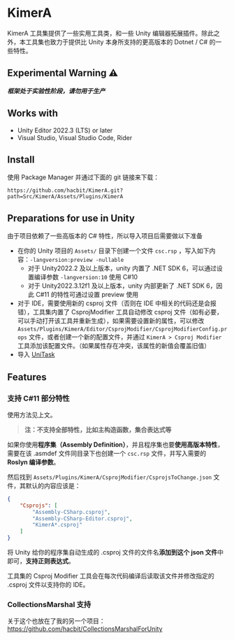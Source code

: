 # KimerA

KimerA 工具集提供了一些实用工具类，和一些 Unity 编辑器拓展插件。除此之外，本工具集也致力于提供比 Unity 本身所支持的更高版本的 Dotnet / C# 的一些特性。



## Experimental Warning :warning:

***框架处于实验性阶段，请勿用于生产***



## Works with

-   Unity Editor 2022.3 (LTS) or later
-   Visual Studio, Visual Studio Code, Rider



## Install

使用 Package Manager 并通过下面的 git 链接来下载：

```
https://github.com/hacbit/KimerA.git?path=Src/KimerA/Assets/Plugins/KimerA
```



## Preparations for use in Unity

由于项目依赖了一些高版本的 C# 特性，所以导入项目后需要做以下准备

-   在你的 Unity 项目的 `Assets/` 目录下创建一个文件 `csc.rsp` ，写入如下内容：`-langversion:preview -nullable` 
    -   对于 Unity2022.2 及以上版本，unity 内置了 .NET SDK 6，可以通过设置编译参数 `-langversion:10` 使用 C#10
    -   对于 Unity2022.3.12f1 及以上版本，unity 内部更新了 .NET SDK 6，因此 C#11 的特性可通过设置 preview 使用
-   对于 IDE，需要使用新的 csproj 文件（否则在 IDE 中相关的代码还是会报错），工具集内置了 CsprojModifier 工具自动修改 csproj 文件（如有必要，可以手动打开该工具并重新生成），如果需要设置新的属性，可以修改 `Assets/Plugins/KimerA/Editor/CsprojModifier/CsprojModifierConfig.props` 文件，或者创建一个新的配置文件，并通过 `KimerA > Csproj Modifier` 工具添加该配置文件。（如果属性存在冲突，该属性的新值会覆盖旧值）
-   导入 [UniTask](https://github.com/Cysharp/UniTask)



## Features

### 支持 C#11 部分特性

使用方法见上文。

>   **注：不支持全部特性，比如主构造函数，集合表达式等**

如果你使用**程序集（Assembly Definition）**，并且程序集也要**使用高版本特性**，需要在该 .asmdef 文件同目录下也创建一个 `csc.rsp` 文件，并写入需要的 **Roslyn 编译参数**。

然后找到 `Assets/Plugins/KimerA/CsprojModifier/CsprojsToChange.json` 文件，其默认的内容应该是：

```json
{
    "Csprojs": [
        "Assembly-CSharp.csproj",
        "Assembly-CSharp-Editor.csproj",
        "KimerA*.csproj"
    ]
}
```

将 Unity 给你的程序集自动生成的 .csproj 文件的文件名**添加到这个 json 文件**中即可，**支持正则表达式**。

工具集的 Csproj Modifier 工具会在每次代码编译后读取该文件并修改指定的 .csproj 文件以支持你的 IDE。

###  CollectionsMarshal 支持

关于这个也放在了我的另一个项目：https://github.com/hacbit/CollectionsMarshalForUnity
